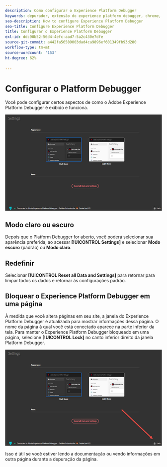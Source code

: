 ```yaml
---
description: Como configurar o Experience Platform Debugger
keywords: depurador, extensão do experience platform debugger, chrome, extensão, configurar
seo-description: How to configure Experience Platform Debugger
seo-title: Configure Experience Platform Debugger
title: Configurar o Experience Platform Debugger
exl-id: ddc90b52-56d4-4efc-aad7-5a2c430e7dfe
source-git-commit: a442fa56589003dad4ca9896ef601349fb93d280
workflow-type: tm+mt
source-wordcount: '153'
ht-degree: 62%

---
```


# Configurar o Platform Debugger

Você pode configurar certos aspectos de como o Adobe Experience Platform Debugger é exibido e funciona.

![](assets/settings.jpg)

## Modo claro ou escuro

Depois que o Platform Debugger for aberto, você poderá selecionar sua aparência preferida, ao acessar **[!UICONTROL Settings]** e selecionar **Modo escuro** (padrão) ou **Modo claro**.

## Redefinir

Selecionar **[!UICONTROL Reset all Data and Settings]** para retornar para limpar todos os dados e retornar às configurações padrão.

## Bloquear o Experience Platform Debugger em uma página

À medida que você altera páginas em seu site, a janela do Experience Platform Debugger é atualizada para mostrar informações dessa página. O nome da página à qual você está conectado aparece na parte inferior da tela. Para manter o Experience Platform Debugger bloqueado em uma página, selecione **[!UICONTROL Lock]** no canto inferior direito da janela Platform Debugger.

![](assets/lock.jpg)

Isso é útil se você estiver lendo a documentação ou vendo informações em outra página durante a depuração da página.
